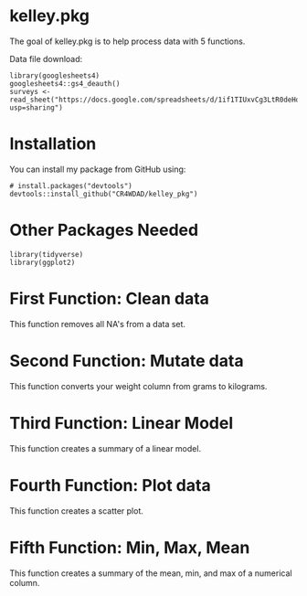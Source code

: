 # kelley.pkg
The goal of kelley.pkg is to help process data with 5 functions. 

Data file download:
```{r}
library(googlesheets4)
googlesheets4::gs4_deauth()
surveys <- read_sheet("https://docs.google.com/spreadsheets/d/1if1TIUxvCg3LtR0deHq1NgXPNOSMo0Wt4JhirsN0JBE/edit?usp=sharing")
```
# Installation

You can install my package from GitHub using: 
```{r}
# install.packages("devtools")
devtools::install_github("CR4WDAD/kelley_pkg")
```
# Other Packages Needed
```{r}
library(tidyverse)
library(ggplot2)
```
# First Function: Clean data 
This function removes all NA's from a data set.
# Second Function: Mutate data
This function converts your weight column from grams to kilograms.
# Third Function: Linear Model
This function creates a summary of a linear model.
# Fourth Function: Plot data
This function creates a scatter plot.
# Fifth Function: Min, Max, Mean
This function creates a summary of the mean, min, and max of a numerical column.
